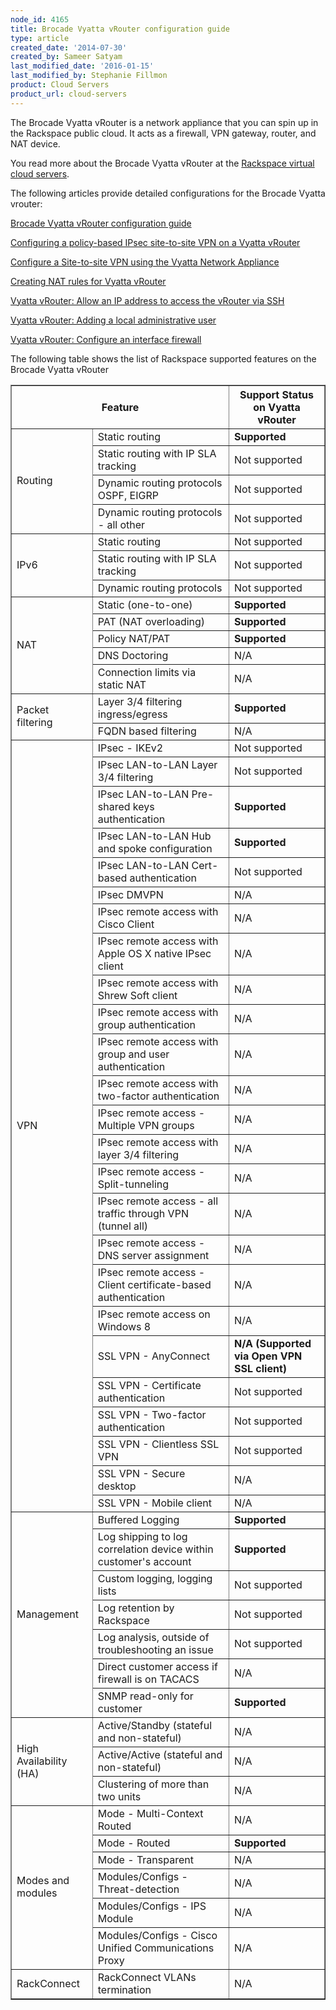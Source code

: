 ```yaml
---
node_id: 4165
title: Brocade Vyatta vRouter configuration guide
type: article
created_date: '2014-07-30'
created_by: Sameer Satyam
last_modified_date: '2016-01-15'
last_modified_by: Stephanie Fillmon
product: Cloud Servers
product_url: cloud-servers
---
```


The Brocade Vyatta vRouter is a network appliance that you can spin up in the Rackspace public cloud. It acts as a firewall, VPN gateway, router, and NAT device.

You read more about the Brocade Vyatta vRouter at the [Rackspace virtual cloud servers](http://www.rackspace.com/cloud/servers/vrouter).

The following articles provide detailed configurations for the Brocade Vyatta vrouter:

[Brocade Vyatta vRouter configuration guide](https://www.rackspace.com/knowledge_center/node/4165/revisions/20104/view)

[Configuring a policy-based IPsec site-to-site VPN on a Vyatta vRouter](/how-to/vyatta-ipsec-site-to-site-vpn)

[Configure a Site-to-site VPN using the Vyatta Network Appliance](/how-to/configure-a-site-to-site-vpn-using-the-vyatta-network-appliance)

[Creating NAT rules for Vyatta vRouter](/how-to/creating-nat-rules-for-vyatta-vrouter)

[Vyatta vRouter: Allow an IP address to access the vRouter via SSH](/how-to/vyatta-vrouter-allow-an-ip-address-to-access-the-vrouter-via-ssh)

[Vyatta vRouter: Adding a local administrative user](/how-to/vyatta-vrouter-add-a-local-administrative-user)

[Vyatta vRouter: Configure an interface firewall](/how-to/vyatta-vrouter-configure-an-interface-firewall)

The following table shows the list of Rackspace supported features on the Brocade Vyatta vRouter

<table border="1">
	<tr border="1">
		<th colspan="2">Feature</th>
		<th>Support Status on Vyatta vRouter</th>
	</tr>
	<tr>
		<td rowspan="4">Routing</td>
		<td>Static routing</td>
		<td><strong>Supported</strong></td>
	</tr>
	<tr>
		<td>Static routing with IP SLA tracking</td>
		<td>Not supported</td>
	</tr>
	<tr>
		<td>Dynamic routing protocols OSPF, EIGRP</td>
		<td>Not supported</td>
	</tr>
	<tr>
		<td>Dynamic routing protocols - all other</td>
		<td>Not supported</td>
	</tr>
	<tr>
		<td rowspan="3">IPv6</td>
		<td>Static routing</td>
		<td>Not supported</td>
	</tr>
	<tr>
		<td>Static routing with IP SLA tracking</td>
		<td>Not supported</td>
	</tr>
	<tr>
		<td>Dynamic routing protocols</td>
		<td>Not supported</td>
	</tr>
	<tr>
		<td rowspan="5">NAT</td>
		<td>Static (one-to-one)</td>
		<td><strong>Supported</strong></td>
	</tr>
	<tr>
		<td>PAT (NAT overloading)</td>
		<td><strong>Supported</strong></td>
	</tr>
	<tr>
		<td>Policy NAT/PAT</td>
		<td><strong>Supported</strong></td>
	</tr>
	<tr>
		<td>DNS Doctoring</td>
		<td>N/A</td>
	</tr>
	<tr>
		<td>Connection limits via static NAT</td>
		<td>N/A</td>
	</tr>
	<tr>
		<td rowspan="2">Packet filtering</td>
		<td>Layer 3/4 filtering ingress/egress</td>
		<td><strong>Supported</strong></td>
	</tr>
	<tr>
		<td>FQDN based filtering</td>
		<td>N/A</td>
	</tr>
	<tr>
		<td rowspan="25">VPN</td>
		<td>IPsec - IKEv2</td>
		<td>Not supported</td>
	</tr>
	<tr>
		<td>IPsec LAN-to-LAN Layer 3/4 filtering</td>
		<td>Not supported</td>
	</tr>
	<tr>
		<td>IPsec LAN-to-LAN Pre-shared keys authentication</td>
		<td><strong>Supported</strong></td>
	</tr>
	<tr>
		<td>IPsec LAN-to-LAN Hub and spoke configuration</td>
		<td><strong>Supported</strong></td>
	</tr>
	<tr>
		<td>IPsec LAN-to-LAN Cert-based authentication</td>
		<td>Not supported</td>
	</tr>
	<tr>
		<td>IPsec DMVPN</td>
		<td>N/A</td>
	<tr>
		<td>IPsec remote access with Cisco Client</td>
		<td>N/A</td>
	</tr>
	<tr>
		<td>IPsec remote access with Apple OS X native IPsec client</td>
		<td>N/A</td>
	</tr>
	<tr>
		<td>IPsec remote access with Shrew Soft client</td>
		<td>N/A</td>
	</tr>
	<tr>
		<td>IPsec remote access with group authentication</td>
		<td>N/A</td>
	</tr>
	<tr>
		<td>IPsec remote access with group and user authentication</td>
		<td>N/A</td>
	</tr>
	<tr>
		<td>IPsec remote access with two-factor authentication</td>
		<td>N/A</td>
	</tr>
	<tr>
		<td>IPsec remote access - Multiple VPN groups</td>
		<td>N/A</td>
	</tr>
	<tr>
		<td>IPsec remote access with layer 3/4 filtering</td>
		<td>N/A</td>
	</tr>
	<tr>
		<td>IPsec remote access - Split-tunneling</td>
		<td>N/A</td>
	</tr>
	<tr>
		<td>IPsec remote access - all traffic through VPN (tunnel all)</td>
		<td>N/A</td>
	</tr>
	<tr>
		<td>IPsec remote access - DNS server assignment</td>
		<td>N/A</td>
	</tr>
	<tr>
		<td>IPsec remote access - Client certificate-based authentication</td>
		<td>N/A</td>
	</tr>
	<tr>
		<td>IPsec remote access on Windows 8</td>
		<td>N/A</td>
	</tr>
	<tr>
		<td>SSL VPN - AnyConnect</td>
		<td><strong>N/A (Supported via Open VPN SSL client)</strong></td>
	</tr>
	<tr>
		<td>SSL VPN - Certificate authentication</td>
		<td>Not supported</td>
	</tr>
	<tr>
		<td>SSL VPN - Two-factor authentication</td>
		<td>Not supported</td>
	</tr>
	<tr>
		<td>SSL VPN - Clientless SSL VPN</td>
		<td>Not supported</td>
	</tr>
	<tr>
		<td>SSL VPN - Secure desktop</td>
		<td>N/A</td>
	</tr>
	<tr>
		<td>SSL VPN - Mobile client</td>
		<td>N/A</td>
	</tr>
	<tr>
		<td rowspan="7">Management</td>
		<td>Buffered Logging</td>
		<td><strong>Supported</strong></td>
	</tr>
	<tr>
		<td>Log shipping to log correlation device within customer's account</td>
		<td><strong>Supported</strong></td>
	</tr>
	<tr>
		<td>Custom logging, logging lists</td>
		<td>Not supported</td>
	</tr>
	<tr>
		<td>Log retention by Rackspace</td>
		<td>Not supported</td>
	</tr>
	<tr>
		<td>Log analysis, outside of troubleshooting an issue</td>
		<td>Not supported</td>
	</tr>
	<tr>
		<td>Direct customer access if firewall is on TACACS</td>
		<td>N/A</td>
	</tr>
	<tr>
		<td>SNMP read-only for customer</td>
		<td><strong>Supported</strong></td>
	</tr>
	<tr>
		<td rowspan="3">High Availability (HA)</td>
		<td>Active/Standby (stateful and non-stateful)</td>
		<td>N/A</td>
	</tr>
	<tr>
		<td>Active/Active (stateful and non-stateful)</td>
		<td>N/A</td>
	</tr>
	<tr>
		<td>Clustering of more than two units</td>
		<td>N/A</td>
	</tr>
	<tr>
		<td rowspan="6">Modes and modules</td>
		<td>Mode - Multi-Context Routed</td>
		<td>N/A</td>
	<tr>
		<td>Mode - Routed</td>
		<td><strong>Supported</strong></td>
	<tr>
		<td>Mode - Transparent</td>
		<td>N/A</td>
	</tr>
	<tr>
		<td>Modules/Configs - Threat-detection</td>
		<td>N/A</td>
	</tr>
	<tr>
		<td>Modules/Configs - IPS Module</td>
		<td>N/A</td>
	</tr>
	<tr>
		<td>Modules/Configs - Cisco Unified Communications Proxy</td>
		<td>N/A</td>
	<tr>
		<td>RackConnect</td>
		<td>RackConnect VLANs termination</td>
		<td>N/A</td>
	</tr>
</table>

<p>&nbsp;</p>
